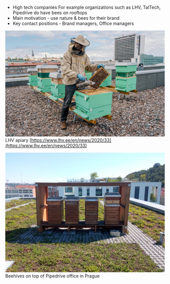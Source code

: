 - High tech companies For example organizations such as LHV, TalTech, Pipedrive do have bees on rooftops
- Main motivation - use nature & bees for their brand
- Key contact positions - Brand managers, Office managers

![](../../img/mesilased-1.jpg)
LHV apiary [https://www.lhv.ee/en/news/2020/33](https://www.lhv.ee/en/news/2020/33)



![](../../img/IMG_20220809_110937.jpg)
Beehives on top of Pipedrive office in Prague